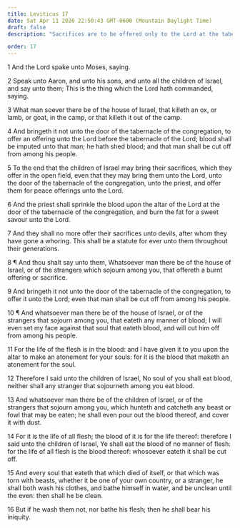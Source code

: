 ```yaml
---
title: Leviticus 17
date: Sat Apr 11 2020 22:50:43 GMT-0600 (Mountain Daylight Time)
draft: false
description: "Sacrifices are to be offered only to the Lord at the tabernacle of the congregation—Israel is forbidden to sacrifice to devils—All eating of blood is forbidden—Shedding of blood is required for an atonement for sins."

order: 17
---
```

    
1 And the Lord spake unto Moses, saying.

2 Speak unto Aaron, and unto his sons, and unto all the children of Israel, and say unto them; This is the thing which the Lord hath commanded, saying.

3 What man soever there be of the house of Israel, that killeth an ox, or lamb, or goat, in the camp, or that killeth it out of the camp.

4 And bringeth it not unto the door of the tabernacle of the congregation, to offer an offering unto the Lord before the tabernacle of the Lord; blood shall be imputed unto that man; he hath shed blood; and that man shall be cut off from among his people.

5 To the end that the children of Israel may bring their sacrifices, which they offer in the open field, even that they may bring them unto the Lord, unto the door of the tabernacle of the congregation, unto the priest, and offer them for peace offerings unto the Lord.

6 And the priest shall sprinkle the blood upon the altar of the Lord at the door of the tabernacle of the congregation, and burn the fat for a sweet savour unto the Lord.

7 And they shall no more offer their sacrifices unto devils, after whom they have gone a whoring. This shall be a statute for ever unto them throughout their generations.

8 ¶ And thou shalt say unto them, Whatsoever man there be of the house of Israel, or of the strangers which sojourn among you, that offereth a burnt offering or sacrifice.

9 And bringeth it not unto the door of the tabernacle of the congregation, to offer it unto the Lord; even that man shall be cut off from among his people.

10 ¶ And whatsoever man there be of the house of Israel, or of the strangers that sojourn among you, that eateth any manner of blood; I will even set my face against that soul that eateth blood, and will cut him off from among his people.

11 For the life of the flesh is in the blood: and I have given it to you upon the altar to make an atonement for your souls: for it is the blood that maketh an atonement for the soul.

12 Therefore I said unto the children of Israel, No soul of you shall eat blood, neither shall any stranger that sojourneth among you eat blood.

13 And whatsoever man there be of the children of Israel, or of the strangers that sojourn among you, which hunteth and catcheth any beast or fowl that may be eaten; he shall even pour out the blood thereof, and cover it with dust.

14 For it is the life of all flesh; the blood of it is for the life thereof: therefore I said unto the children of Israel, Ye shall eat the blood of no manner of flesh: for the life of all flesh is the blood thereof: whosoever eateth it shall be cut off.

15 And every soul that eateth that which died of itself, or that which was torn with beasts, whether it be one of your own country, or a stranger, he shall both wash his clothes, and bathe himself in water, and be unclean until the even: then shall he be clean.

16 But if he wash them not, nor bathe his flesh; then he shall bear his iniquity.
